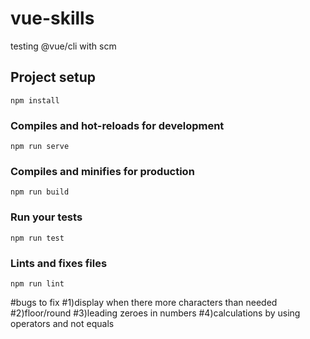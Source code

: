 # vue-skills

testing @vue/cli with scm

## Project setup

```
npm install
```

### Compiles and hot-reloads for development

```
npm run serve
```

### Compiles and minifies for production

```
npm run build
```

### Run your tests

```
npm run test
```

### Lints and fixes files

```
npm run lint
```

#bugs to fix
#1)display when there more characters than needed
#2)floor/round
#3)leading zeroes in numbers
#4)calculations by using operators and not equals
